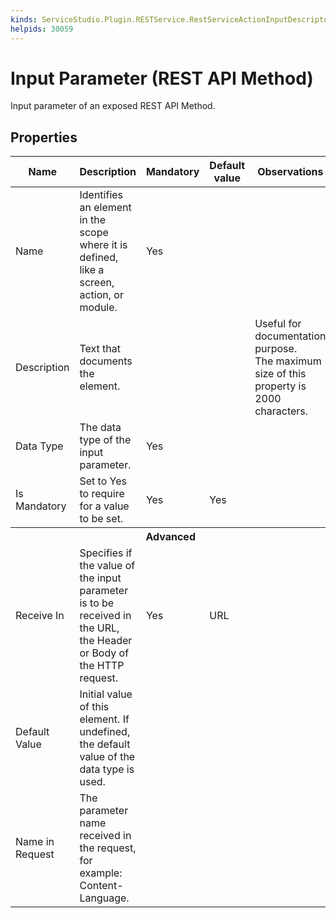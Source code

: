 ```yaml
---
kinds: ServiceStudio.Plugin.RESTService.RestServiceActionInputDescriptor
helpids: 30059
---
```


# Input Parameter (REST API Method)

Input parameter of an exposed REST API Method.  

## Properties

<table markdown="1">
<thead>
<tr>
<th>Name</th>
<th>Description</th>
<th>Mandatory</th>
<th>Default value</th>
<th>Observations</th>
</tr>
</thead>
<tbody>
<tr>
<td title="Name">Name</td>
<td>Identifies an element in the scope where it is defined, like a screen, action, or module.</td>
<td>Yes</td>
<td></td>
<td></td>
</tr>
<tr>
<td title="Description">Description</td>
<td>Text that documents the element.</td>
<td></td>
<td></td>
<td>Useful for documentation purpose.<br/>The maximum size of this property is 2000 characters.</td>
</tr>
<tr>
<td title="Type">Data Type</td>
<td>The data type of the input parameter.</td>
<td>Yes</td>
<td></td>
<td></td>
</tr>
<tr>
<td title="IsMandatory">Is Mandatory</td>
<td>Set to Yes to require for a value to be set.</td>
<td>Yes</td>
<td>Yes</td>
<td></td>
</tr>
<tr class="separator">
<th colspan="5">Advanced</th>
</tr>
<tr>
<td title="ReceiveIn">Receive In</td>
<td>Specifies if the value of the input parameter is to be received in the URL, the Header or Body of the HTTP request.</td>
<td>Yes</td>
<td>URL</td>
<td></td>
</tr>
<tr>
<td title="DefaultValue">Default Value</td>
<td>Initial value of this element. If undefined, the default value of the data type is used.</td>
<td></td>
<td></td>
<td></td>
</tr>
<tr>
<td title="ReceiveAs">Name in Request</td>
<td>The parameter name received in the request, for example: Content-Language.</td>
<td></td>
<td></td>
<td></td>
</tr>
</tbody>
</table>

